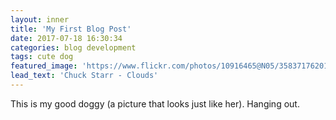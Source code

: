 ```yaml
---
layout: inner
title: 'My First Blog Post'
date: 2017-07-18 16:30:34
categories: blog development
tags: cute dog
featured_image: 'https://www.flickr.com/photos/10916465@N05/35837176201/sizes/c/'
lead_text: 'Chuck Starr - Clouds'
---
```


This is my good doggy (a picture that looks just like her). Hanging out.
